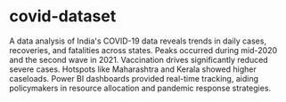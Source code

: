 # covid-dataset
A data analysis of India's COVID-19 data reveals trends in daily cases, recoveries, and fatalities across states. Peaks occurred during mid-2020 and the second wave in 2021. Vaccination drives significantly reduced severe cases. Hotspots like Maharashtra and Kerala showed higher caseloads. Power BI dashboards provided real-time tracking, aiding policymakers in resource allocation and pandemic response strategies.
